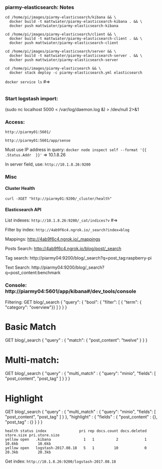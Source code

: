 ### piarmy-elasticsearch: Notes

```
cd /home/pi/images/piarmy-elasticsearch/kibana && \
  docker build -t mattwiater/piarmy-elasticsearch-kibana . && \
  docker push mattwiater/piarmy-elasticsearch-kibana
```

```
cd /home/pi/images/piarmy-elasticsearch/client && \
  docker build -t mattwiater/piarmy-elasticsearch-client . && \
  docker push mattwiater/piarmy-elasticsearch-client
```

```
cd /home/pi/images/piarmy-elasticsearch/server && \
  docker build -t mattwiater/piarmy-elasticsearch-server . && \
  docker push mattwiater/piarmy-elasticsearch-server
```

```
cd /home/pi/images/piarmy-elasticsearch && \
  docker stack deploy -c piarmy-elasticsearch.yml elasticsearch
```

`docker service ls` #=>

```

```

### Start logstash import:
(sudo nc localhost 5000 < /var/log/daemon.log &) > /dev/null 2>&1

### Access:
`http://piarmy01:5601/`

`http://piarmy01:5601/app/sense`

Must use IP address in query:
`docker node inspect self --format '{{ .Status.Addr  }}'` => 10.1.8.26

In server field, use: `http://10.1.8.26:9200`


### Misc

#### Cluster Health
`curl -XGET "http://piarmy01:9200/_cluster/health"`

#### Elasticsearch API

List indexes: `http://10.1.8.26:9200/_cat/indices?v` #=>

Filter by index:
`http://4ab9f6c4.ngrok.io/_search?index=blog`

Mappings:
http://4ab9f6c4.ngrok.io/_mappings

Posts Search:
http://4ab9f6c4.ngrok.io/blog/post/_search

Tag search:
http://piarmy04:9200/blog/_search?q=post_tag:raspberry-pi

Text Search:
http://piarmy04:9200/blog/_search?q=post_content:benchmark

### Console: http://piarmy04:5601/app/kibana#/dev_tools/console

Filtering:
GET blog/_search
{
  "query": {
    "bool": {
      "filter": [
        { "term": { "category": "overview"}}
      ]
    }
  }
}

# Basic Match
GET blog/_search
{
"query" : {
        "match": { "post_content": "twelve" }
    }
}

# Multi-match:
GET blog/_search
{
"query" : {
        "multi_match" : {
          "query":    "minio", 
          "fields": [ "post_content", "post_tag" ] 
        }
    }
}


# Highlight
GET blog/_search
{
"query" : {
        "multi_match" : {
          "query":    "minio", 
          "fields": [ "post_content", "post_tag" ] 
        }
    },
    "highlight" : {
        "fields" : {
            "post_content" : {},
            "post_tag" : {}
        }
    }
}

```
health status index               pri rep docs.count docs.deleted store.size pri.store.size 
yellow open   .kibana               1   1          2            1     10.6kb         10.6kb 
yellow open   logstash-2017.08.18   5   1         10            0     20.3kb         20.3kb 
```

Get index: `http://10.1.8.26:9200/logstash-2017.08.18`